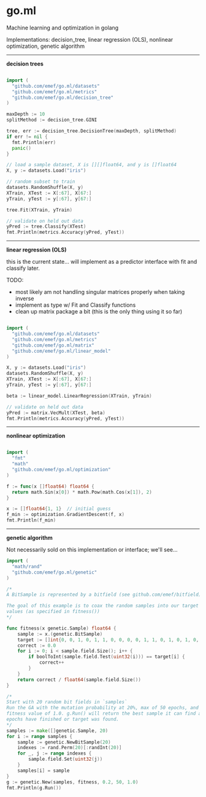 go.ml
=====

Machine learning and optimization in golang

Implementations: decision_tree, linear regression (OLS), nonlinear optimization, genetic algorithm

-----

**decision trees**

```go

import (
  "github.com/emef/go.ml/datasets"
  "github.com/emef/go.ml/metrics"
  "github.com/emef/go.ml/decision_tree"
)

maxDepth := 10
splitMethod := decision_tree.GINI

tree, err := decision_tree.DecisionTree(maxDepth, splitMethod)
if err != nil {
  fmt.Println(err)
  panic()
}

// load a sample dataset, X is [][]float64, and y is []float64
X, y := datasets.Load("iris")

// random subset to train
datasets.RandomShuffle(X, y)
XTrain, XTest := X[:67], X[67:]
yTrain, yTest := y[:67], y[67:]

tree.Fit(XTrain, yTrain)

// validate on held out data
yPred := tree.Classify(XTest)
fmt.Println(metrics.Accuracy(yPred, yTest))
```

-----

**linear regression (OLS)**

this is the current state... will implement as a predictor interface with fit and classify later.

TODO:

* most likely am not handling singular matrices properly when taking inverse
* implement as type w/ Fit and Classify functions
* clean up matrix package a bit (this is the only thing using it so far)

```go

import (
  "github.com/emef/go.ml/datasets"
  "github.com/emef/go.ml/metrics"
  "github.com/emef/go.ml/matrix"
  "github.com/emef/go.ml/linear_model"
)

X, y := datasets.Load("iris")
datasets.RandomShuffle(X, y)
XTrain, XTest := X[:67], X[67:]
yTrain, yTest := y[:67], y[67:]

beta := linear_model.LinearRegression(XTrain, yTrain)

// validate on held out data
yPred := matrix.VecMult(XTest, beta)
fmt.Println(metrics.Accuracy(yPred, yTest))

```

-----

**nonlinear optimization**

```go

import (
  "fmt"
  "math"
  "github.com/emef/go.ml/optimization"
)

f := func(x []float64) float64 {
  return math.Sin(x[0]) * math.Pow(math.Cos(x[1]), 2)
}

x := []float64{1, 1}  // initial guess
f_min := optimization.GradientDescent(f, x)
fmt.Println(f_min)
```

-----

**genetic algorithm**

Not necessarily sold on this implementation or interface; we'll see...

```go
import (
  "math/rand"
  "github.com/emef/go.ml/genetic"
)

/*
A BitSample is represented by a bitfield (see github.com/emef/bitfield)

The goal of this example is to coax the random samples into our target
values (as specified in fitness())
*/

func fitness(x genetic.Sample) float64 {
	sample := x.(genetic.BitSample)
	target := []int{0, 0, 1, 0, 1, 1, 0, 0, 0, 0, 1, 1, 0, 1, 0, 1, 0, 1, 1, 1}
	correct := 0.0
	for i := 0; i < sample.field.Size(); i++ {
		if boolToInt(sample.field.Test(uint32(i))) == target[i] {
			correct++
		}
	}
	return correct / float64(sample.field.Size())
}

/*
Start with 20 random bit fields in `samples`
Run the GA with the mutation probability at 20%, max of 50 epochs, and a target
fitness value of 1.0. g.Run() will return the best sample it can find after all
epochs have finished or target was found.
*/
samples := make([]genetic.Sample, 20)
for i := range samples {
	sample := genetic.NewBitSample(20)
	indexes := rand.Perm(20)[:randInt(20)]
	for _, j := range indexes {
		sample.field.Set(uint32(j))
	}
	samples[i] = sample
}
g := genetic.New(samples, fitness, 0.2, 50, 1.0)
fmt.Println(g.Run())
```
